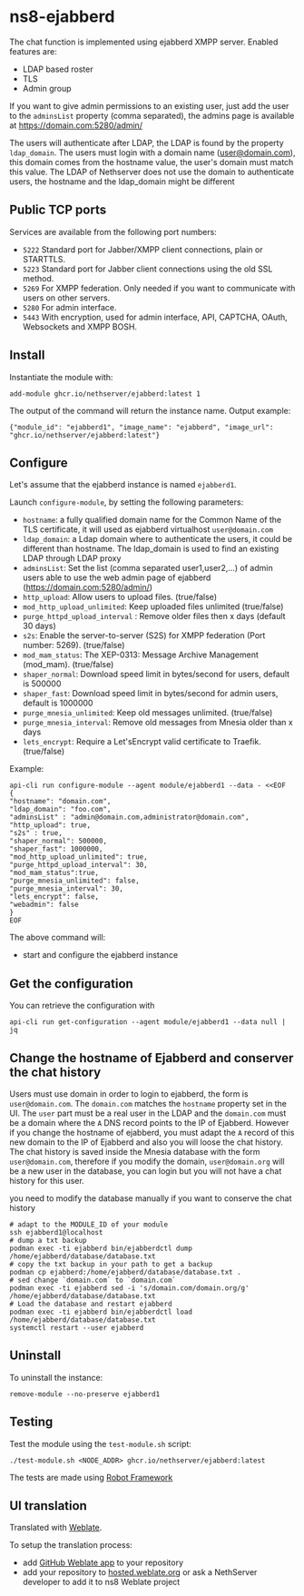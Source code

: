 # ns8-ejabberd

The chat function is implemented using ejabberd XMPP server. Enabled features are:

- LDAP based roster
- TLS
- Admin group

If you want to give admin permissions to an existing user, just add the user to the `adminsList` property (comma separated), the admins page is available at https://domain.com:5280/admin/

The users will authenticate after LDAP, the LDAP is found by the property `ldap_domain`. The users must login with a domain name (user@domain.com), this domain comes from the hostname value, the user's domain must match this value. The LDAP of Nethserver does not use the domain to authenticate users, the hostname and the ldap_domain might be different

## Public TCP ports

Services are available from the following port numbers:

- `5222` Standard port for Jabber/XMPP client connections, plain or STARTTLS.
- `5223` Standard port for Jabber client connections using the old SSL method.
- `5269` For XMPP federation. Only needed if you want to communicate with users on other servers.
- `5280` For admin interface.
- `5443` With encryption, used for admin interface, API, CAPTCHA, OAuth, Websockets and XMPP BOSH.

## Install

Instantiate the module with:

    add-module ghcr.io/nethserver/ejabberd:latest 1

The output of the command will return the instance name.
Output example:

    {"module_id": "ejabberd1", "image_name": "ejabberd", "image_url": "ghcr.io/nethserver/ejabberd:latest"}

## Configure

Let's assume that the ejabberd instance is named `ejabberd1`.

Launch `configure-module`, by setting the following parameters:
- `hostname`: a fully qualified domain name for the Common Name of the TLS certificate, it will used as ejabberd virtualhost `user@domain.com`
- `ldap_domain`: a Ldap domain where to authenticate the users, it could be different than hostname. The ldap_domain is used to find an existing LDAP through LDAP proxy
- `adminsList`: Set the list (comma separated user1,user2,...) of admin users able to use the web admin page of ejabberd (https://domain.com:5280/admin/)
- `http_upload`: Allow users to upload files. (true/false)
- `mod_http_upload_unlimited`: Keep uploaded files unlimited (true/false)
- `purge_httpd_upload_interval` : Remove older files then x days (default 30 days)
- `s2s`: Enable the server-to-server (S2S) for XMPP federation (Port number: 5269). (true/false)
- `mod_mam_status`: The XEP-0313: Message Archive Management (mod_mam). (true/false)
- `shaper_normal`: Download speed limit in bytes/second for users, default is 500000
- `shaper_fast`:  Download speed limit in bytes/second for admin users, default is 1000000
- `purge_mnesia_unlimited`: Keep old messages unlimited. (true/false)
- `purge_mnesia_interval`: Remove old messages from Mnesia older than x days
- `lets_encrypt`: Require a Let'sEncrypt valid certificate to Traefik. (true/false)

Example:

    api-cli run configure-module --agent module/ejabberd1 --data - <<EOF
    {
    "hostname": "domain.com",
    "ldap_domain": "foo.com",
    "adminsList" : "admin@domain.com,administrator@domain.com",
    "http_upload": true,
    "s2s" : true,
    "shaper_normal": 500000,
    "shaper_fast": 1000000,
    "mod_http_upload_unlimited": true,
    "purge_httpd_upload_interval": 30,
    "mod_mam_status":true,
    "purge_mnesia_unlimited": false,
    "purge_mnesia_interval": 30,
    "lets_encrypt": false,
    "webadmin": false
    }
    EOF

The above command will:
- start and configure the ejabberd instance

## Get the configuration
You can retrieve the configuration with

```
api-cli run get-configuration --agent module/ejabberd1 --data null | jq
```

## Change the hostname of Ejabberd and conserver the chat history

Users must use domain in order to login to ejabberd, the form is `user@domain.com`. The `domain.com` matches the `hostname` property set in the UI.
The `user` part must be a real user in the LDAP and the `domain.com` must be a domain where the `A` DNS record points to the IP of Ejabberd.
However if you change the hostname of ejabberd, you must adapt the `A` record of this new domain to the IP of Ejabberd and also you will loose the chat history.
The chat history is saved inside the Mnesia database with the form `user@domain.com`, therefore if you modify the domain, `user@domain.org` will be a new user in the database, you can login but you will not have a chat history for this user.

you need to modify the database manually if you want to conserve the chat history

```
# adapt to the MODULE_ID of your module
ssh ejabberd1@localhost
# dump a txt backup
podman exec -ti ejabberd bin/ejabberdctl dump /home/ejabberd/database/database.txt
# copy the txt backup in your path to get a backup
podman cp ejabberd:/home/ejabberd/database/database.txt .
# sed change `domain.com` to `domain.com`
podman exec -ti ejabberd sed -i 's/domain.com/domain.org/g'  /home/ejabberd/database/database.txt
# Load the database and restart ejabberd
podman exec -ti ejabberd bin/ejabberdctl load  /home/ejabberd/database/database.txt
systemctl restart --user ejabberd
```

## Uninstall

To uninstall the instance:

    remove-module --no-preserve ejabberd1

## Testing

Test the module using the `test-module.sh` script:


    ./test-module.sh <NODE_ADDR> ghcr.io/nethserver/ejabberd:latest

The tests are made using [Robot Framework](https://robotframework.org/)

## UI translation

Translated with [Weblate](https://hosted.weblate.org/projects/ns8/).

To setup the translation process:

- add [GitHub Weblate app](https://docs.weblate.org/en/latest/admin/continuous.html#github-setup) to your repository
- add your repository to [hosted.weblate.org](https://hosted.weblate.org) or ask a NethServer developer to add it to ns8 Weblate project
